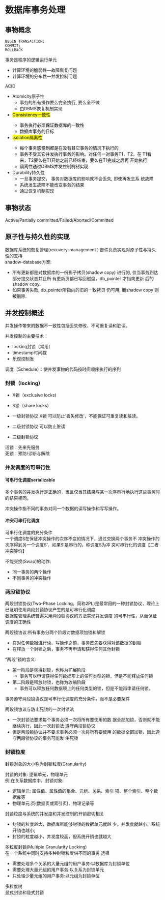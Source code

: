 # 数据库事务处理

## 事物概念
`BEGIN TRANSACTION;`  
`COMMIT;`  
`ROLLBACK`

事务是程序的逻辑运行单元

- 计算环境的脆弱性—故障恢复问题
- 计算环境的分布性—并发控制问题

ACID  

- Atomicity原子性 
  - 事务的所有操作要么完全执行, 要么全不做 
  - 由DBMS恢复机制实现
- <MARK>Consistency一致性
  - 事务执行必须保证数据库的一致性 
  - 数据库事务的目标
- <mark>Isolation隔离性
  - 每个事务感觉到都是在没有其它事务的情况下执行的
  - 事务不受其它并发执行事务的影响。对任何一对事务T1，T2，在 T1看来，T2要么在T1开始之前已经结束，要么在T1完成之后再 开始执行
  - 隔离性通过DBMS并发控制机制实现
- Durability持久性
  - 一旦事务提交， 事务对数据库的影响就不会丢失, 即使再发生系 统故障
  - 系统发生故障不能改变事务的结果 
  - 通过恢复机制实现

## 事物状态

Active/Partially committed/Failed/Aborted/Committed

## 原子性与持久性的实现
数据库系统的恢复管理(recovery-management ) 部件负责实现对原子性与持久性的支持  
shadow-database方案:

- 所有更新都是对数据库的一份影子拷贝(shadow copy) 进行的, 仅当事务到达部分提交状态并且所 有更新页都已写回磁盘，db_pointer 才指向更新 后的shadow copy.- 如果事务失败, db_pointer所指向的旧的一致拷贝 仍可用, 而shadow copy 则被删除.
  
  
## 并发控制概述
并发操作带来的数据不一致性包括丢失修改、不可重复读和脏读。  

并发控制的主要技术：
- locking封锁（常用）
- timestamp时间戳
- 乐观控制发

调度（Schedule）：使并发事物的代码按时间顺序执行的序列

### 封锁（locking）
- X锁（exclusive locks)
- S锁（share locks）

- 一级封锁协议 X锁 可以防止‘丢失修改’，不能保证可重复读和脏读。
- 二级封锁协议 可以防止脏读
- 三级封锁协议

活锁：先来先服务  
死锁：预防/诊断与解除

### 并发调度的可串行性

#### 可串行化调度serializable
多个事务的并发执行是正确的，当且仅当其结果与某一次序串行地执行这些事务时的结果相同。  

冲突操作指不同的事务对同一个数据的读写操作和写写操作。

#### 冲突可串行化调度
可串行化调度的充分条件  
一个调度S在保证冲突操作的次序不变的情况下，通过交换两个事务不 冲突操作的次序得到另一个调度S’，如果S’是串行的，称调度S为冲 突可串行化的调度【二者冲突等价】

不能交换(Swap)的动作:
- 同一事务的两个操作
- 不同事务的冲突操作

### 两段锁协议
两段封锁协议(Two-Phase Locking，简称2PL)是最常用的一种封锁协议，理论上已证明使用两段封锁协议产生的是可串行化调度  
数据库管理系统普遍采用两段锁协议的方法实现并发调度 的可串行性，从而保证调度的正确性

两段锁协议:所有事务分两个阶段对数据项加锁和解锁

-  在对任何数据进行读、写操作之前，事务首先要获得对该数据的封锁
-  在释放一个封锁之后，事务不再申请和获得任何其他封锁 “两段”锁的含义:  

- 第一阶段是获得封锁，也称为扩展阶段    - 事务可以申请获得任何数据项上的任何类型的锁，但是不能释放任何锁
- 第二阶段是释放封锁，也称为收缩阶段
    - 事务可以释放任何数据项上的任何类型的锁，但是不能再申请任何锁。  

  
事务遵守两段锁协议是可串行化调度的充分条件，而不是必要条件两段锁协议与防止死锁的一次封锁法- 一次封锁法要求每个事务必须一次将所有要使用的数 据全部加锁，否则就不能继续执行，因此一次封锁法 遵守两段锁协议- 但是两段锁协议并不要求事务必须一次将所有要使用 的数据全部加锁，因此遵守两段锁协议的事务可能发 生死锁

### 封锁粒度
封锁对象的大小称为封锁粒度(Granularity)  

封锁的对象: 逻辑单元，物理单元    例:在关系数据库中，封锁对象:- 逻辑单元: 属性值、属性值的集合、元组、关系、索引 项、整个索引、整个数据库等- 物理单元:页(数据页或索引页)、物理记录等


封锁粒度与系统的并发度和并发控制的开销密切相关- 封锁的粒度越大，数据库所能够封锁的数据单元就越少，并发度就越小，系统开销也越小;- 封锁的粒度越小，并发度较高，但系统开销也就越大  
多粒度封锁(Multiple Granularity Locking)  
在一个系统中同时支持多种封锁粒度供不同的事务选择

- 需要处理多个关系的大量元组的用户事务:以数据库为封锁单位- 需要处理大量元组的用户事务:以关系为封锁单元 
- 只处理少量元组的用户事务:以元组为封锁单位

多粒度树  
显式封锁和隐式封锁
